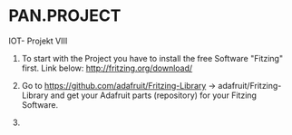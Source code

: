 # PAN.PROJECT
IOT- Projekt VIII

1. To start with the Project you have to install the free Software "Fitzing" first.
Link below:
http://fritzing.org/download/

2. Go to https://github.com/adafruit/Fritzing-Library -> adafruit/Fritzing-Library and get your Adafruit parts (repository) for your Fitzing Software.

3. 

